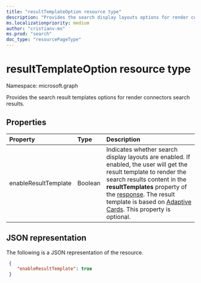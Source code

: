 ```yaml
---
title: "resultTemplateOption resource type"
description: "Provides the search display layouts options for render connectors search results."
ms.localizationpriority: medium
author: "cristianv-ms"
ms.prod: "search"
doc_type: "resourcePageType"
---
```


# resultTemplateOption resource type

Namespace: microsoft.graph

Provides the search result templates options for render connectors search results.

## Properties

| Property     | Type        | Description |
|:-------------|:------------|:------------|
|enableResultTemplate|Boolean|Indicates whether search display layouts are enabled. If enabled, the user will get the result template to render the search results content in the **resultTemplates** property of the [response](/graph/api/resources/searchresponse?view=graph-rest-beta&preserve-view=true). The result template is based on [Adaptive Cards](https://adaptivecards.io/). This property is optional.|


## JSON representation

The following is a JSON representation of the resource.

<!-- {
  "blockType": "resource",
  "optionalProperties": [

  ],
  "@odata.type": "microsoft.graph.resultTemplateOption",
  "baseType": null
}-->

```json
 {
    "enableResultTemplate": true
 }
```

<!-- uuid: 16cd6b66-4b1a-43a1-adaf-3a886856ed98
2019-02-04 14:57:30 UTC -->
<!-- {
  "type": "#page.annotation",
  "description": "resultTemplateOption resource",
  "keywords": "",
  "section": "documentation",
  "tocPath": ""
}-->
